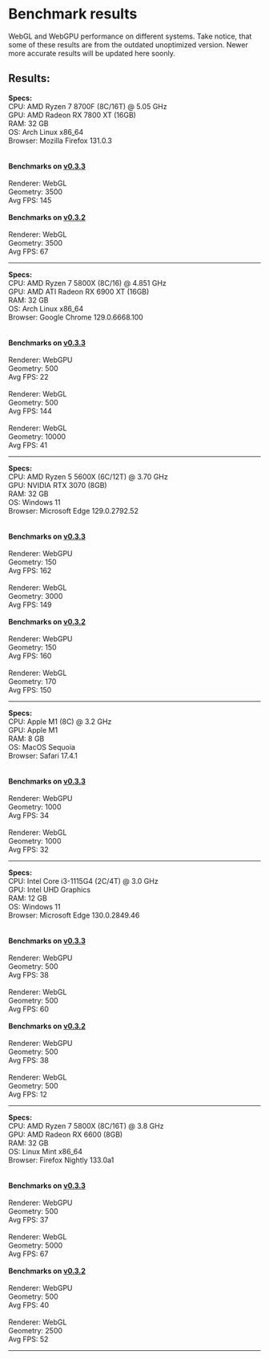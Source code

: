 # Benchmark results

WebGL and WebGPU performance on different systems. Take notice, that some of these results are from the outdated unoptimized version. Newer more accurate results will be updated here soonly.

## Results:
<b>Specs:</b> \
CPU: AMD Ryzen 7 8700F (8C/16T) @ 5.05 GHz \
GPU: AMD Radeon RX 7800 XT (16GB) \
RAM: 32 GB \
OS: Arch Linux x86_64 \
Browser: Mozilla Firefox 131.0.3 \
\
\
<b>Benchmarks on <u>v0.3.3</u></b> \
\
Renderer: WebGL \
Geometry: 3500 \
Avg FPS: 145 \
\
<b>Benchmarks on <u>v0.3.2</u></b> \
\
Renderer: WebGL \
Geometry: 3500 \
Avg FPS: 67
***

<b>Specs:</b> \
CPU: AMD Ryzen 7 5800X (8C/16) @ 4.851 GHz \
GPU: AMD ATI Radeon RX 6900 XT (16GB) \
RAM: 32 GB \
OS: Arch Linux x86_64 \
Browser: Google Chrome 129.0.6668.100 \
\
\
<b>Benchmarks on <u>v0.3.3</u></b> \
\
Renderer: WebGPU \
Geometry: 500 \
Avg FPS: 22 \
\
Renderer: WebGL \
Geometry: 500 \
Avg FPS: 144 \
\
Renderer: WebGL \
Geometry: 10000 \
Avg FPS: 41
***

<b>Specs:</b> \
CPU: AMD Ryzen 5 5600X (6C/12T) @ 3.70 GHz \
GPU: NVIDIA RTX 3070 (8GB) \
RAM: 32 GB \
OS: Windows 11 \
Browser: Microsoft Edge 129.0.2792.52 \
\
\
<b>Benchmarks on <u>v0.3.3</u></b> \
\
Renderer: WebGPU \
Geometry: 150 \
Avg FPS: 162 \
\
Renderer: WebGL \
Geometry: 3000 \
Avg FPS: 149 \
\
<b>Benchmarks on <u>v0.3.2</u></b> \
\
Renderer: WebGPU \
Geometry: 150 \
Avg FPS: 160 \
\
Renderer: WebGL \
Geometry: 170 \
Avg FPS: 150

***
<b>Specs:</b> \
CPU: Apple M1 (8C) @ 3.2 GHz \
GPU: Apple M1 \
RAM: 8 GB \
OS: MacOS Sequoia \
Browser: Safari 17.4.1 \
\
\
<b>Benchmarks on <u>v0.3.3</u></b> \
\
Renderer: WebGPU \
Geometry: 1000 \
Avg FPS: 34 \
\
Renderer: WebGL \
Geometry: 1000 \
Avg FPS: 32


***
<b>Specs:</b> \
CPU: Intel Core i3-1115G4 (2C/4T) @ 3.0 GHz \
GPU: Intel UHD Graphics \
RAM: 12 GB \
OS: Windows 11 \
Browser: Microsoft Edge 130.0.2849.46 \
\
\
<b>Benchmarks on <u>v0.3.3</u></b> \
\
Renderer: WebGPU \
Geometry: 500 \
Avg FPS: 38 \
\
Renderer: WebGL \
Geometry: 500 \
Avg FPS: 60 \
\
<b>Benchmarks on <u>v0.3.2</u></b> \
\
Renderer: WebGPU \
Geometry: 500 \
Avg FPS: 38 \
\
Renderer: WebGL \
Geometry: 500 \
Avg FPS: 12


***
<b>Specs:</b> \
CPU: AMD Ryzen 7 5800X (8C/16T) @ 3.8 GHz \
GPU: AMD Radeon RX 6600 (8GB) \
RAM: 32 GB \
OS: Linux Mint x86_64 \
Browser: Firefox Nightly 133.0a1 \
\
\
<b>Benchmarks on <u>v0.3.3</u></b> \
\
Renderer: WebGPU \
Geometry: 500 \
Avg FPS: 37 \
\
Renderer: WebGL \
Geometry: 5000 \
Avg FPS: 67 \
\
<b>Benchmarks on <u>v0.3.2</u></b> \
\
Renderer: WebGPU \
Geometry: 500 \
Avg FPS: 40 \
\
Renderer: WebGL \
Geometry: 2500 \
Avg FPS: 52


***